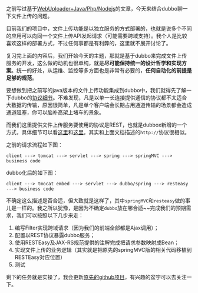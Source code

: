 之前写过基于[WebUploader+Java/Php/Nodejs](http://blog.kazaff.me/2014/11/14/%E8%81%8A%E8%81%8A%E5%A4%A7%E6%96%87%E4%BB%B6%E4%B8%8A%E4%BC%A0/)的文章，今天来结合dubbo聊一下文件上传的问题。

目前我们的项目中，文件上传功能是以独立服务的方式部署的，也就是说多个不同的应用可以向同一个文件上传API发起请求（可能需要跨域支持）。我个人是比较喜欢这样的部署方式，不过任何事都是有利弊的，这里就不展开讨论了。

复习完上面的内容后，我们开始今天的主题，那就是基于dubbo来完成文件上传服务的开发，这么做的动机也很单纯，就是**尽可能保持统一的设计哲学和实现方案**。统一的好处，从运维、监控等多方面也是非常有必要的，**任何自动化的前提是足够的规范**。

要想做到把之前写的java版本的文件上传功能集成到dubbo中，我们就得先了解一下dubbo的[协议细节](http://alibaba.github.io/dubbo-doc-static/Protocol+Reference-zh.htm)。不难发现，凡是以单一长连接提供通信的协议都不太适合大数据的传输，原因很简单，凡是单个客户端会长期占用通道传输的场景都会造成通道阻塞，你可以脑补高架上堵车的景象。

而我们这里提供文件上传服务要使用的协议是REST，也就是dubbox新增的一个方式，具体细节可以看[这里](https://github.com/kazaff/me.kazaff.article/blob/master/dubbox%E6%96%B0%E5%A2%9E%E7%9A%84REST%E5%8D%8F%E8%AE%AE%E5%88%86%E6%9E%90.md)和[这里](http://dangdangdotcom.github.io/dubbox/rest.html#show-last-Point)。其实和上面文档描述的`http://`协议很相似。

之前的请求流程如下图：

	client ---> tomcat ---> servlet ---> spring ---> springMVC ---> business code

dubbo化后的如下图：

	client ---> tmocat embed ---> servlet ---> dubbo/spring ---> resteasy ---> business code

不确定这么描述是否合适，但大致就是这样了，其中`springMVC`和`resteasy`做的事儿是一样的。我之所以犹豫，是因为不确定`dubbo`放在哪合适~~完成我们的预期需求，我们可以按照以下几步来走：

1. 编写Filter实现跨域请求（因为我们的前端全部都是Ajax调用）；
2. 配置以REST协议暴露dubbo服务；
3. 使用RESTEasy及JAX-RS规范提供的注解完成把请求参数映射成Bean；
4. 实现文件上传的业务逻辑（其实就是把原先的springMVC版的相关代码移植到RESTEasy对应位置）
5. 测试


剩下的任务就是实操了，我会更新[原先的github项目](https://github.com/kazaff/webuploaderDemo)，有兴趣的盆宇可以去关注一下。



